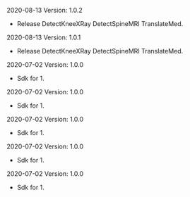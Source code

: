 2020-08-13 Version: 1.0.2
- Release DetectKneeXRay DetectSpineMRI TranslateMed.

2020-08-13 Version: 1.0.1
- Release DetectKneeXRay DetectSpineMRI TranslateMed.

2020-07-02 Version: 1.0.0
- Sdk for 1.

2020-07-02 Version: 1.0.0
- Sdk for 1.

2020-07-02 Version: 1.0.0
- Sdk for 1.

2020-07-02 Version: 1.0.0
- Sdk for 1.

2020-07-02 Version: 1.0.0
- Sdk for 1.


